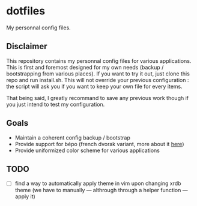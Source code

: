 # dotfiles

My personnal config files.

## Disclaimer

This repository contains my personnal config files for various applications.
This is first and foremost designed for my own needs (backup / bootstrapping
from various places).
If you want to try it out, just clone this repo and run install.sh.
This will not override your previous configuration : the script will
ask you if you want to keep your own file for every items.

That being said, I greatly recommand to save any previous work though if you
just intend to test my configuration.

## Goals

- Maintain a coherent config backup / bootstrap
- Provide support for bépo (french dvorak variant, more about it [here](http://bepo.fr/wiki/Accueil))
- Provide uniformized color scheme for various applications

## TODO

- [ ] find a way to automatically apply theme in vim upon changing xrdb theme (we have to manually — althrough through a helper function — apply it)
